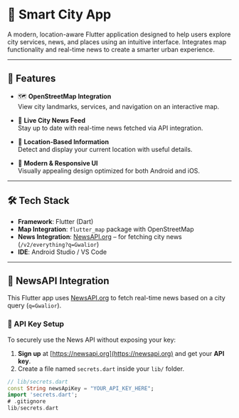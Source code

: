 # 🌆 Smart City App

A modern, location-aware Flutter application designed to help users explore city services, news, and places using an intuitive interface. Integrates map functionality and real-time news to create a smarter urban experience.

---

## 📱 Features

- 🗺️ **OpenStreetMap Integration**  
  View city landmarks, services, and navigation on an interactive map.

- 📰 **Live City News Feed**  
  Stay up to date with real-time news fetched via API integration.

- 📍 **Location-Based Information**  
  Detect and display your current location with useful details.

- 🎨 **Modern & Responsive UI**  
  Visually appealing design optimized for both Android and iOS.

---

## 🛠️ Tech Stack

- **Framework**: Flutter (Dart)
- **Map Integration**: `flutter_map` package with OpenStreetMap
- **News Integration**: [NewsAPI.org](https://newsapi.org) – for fetching city news (`/v2/everything?q=Gwalior`)
- **IDE**: Android Studio / VS Code

---

## 📡 NewsAPI Integration

This Flutter app uses [NewsAPI.org](https://newsapi.org) to fetch real-time news based on a city query (`q=Gwalior`).

### 🔐 API Key Setup

To securely use the News API without exposing your key:

1. **Sign up** at [https://newsapi.org](https://newsapi.org) and get your **API key**.
2. Create a file named `secrets.dart` inside your `lib/` folder.

```dart
// lib/secrets.dart
const String newsApiKey = "YOUR_API_KEY_HERE";
import 'secrets.dart';
# .gitignore
lib/secrets.dart
